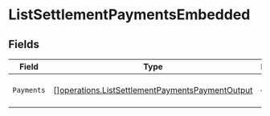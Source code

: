 # ListSettlementPaymentsEmbedded


## Fields

| Field                                                                                                              | Type                                                                                                               | Required                                                                                                           | Description                                                                                                        |
| ------------------------------------------------------------------------------------------------------------------ | ------------------------------------------------------------------------------------------------------------------ | ------------------------------------------------------------------------------------------------------------------ | ------------------------------------------------------------------------------------------------------------------ |
| `Payments`                                                                                                         | [][operations.ListSettlementPaymentsPaymentOutput](../../models/operations/listsettlementpaymentspaymentoutput.md) | :heavy_minus_sign:                                                                                                 | An array of payment objects.                                                                                       |